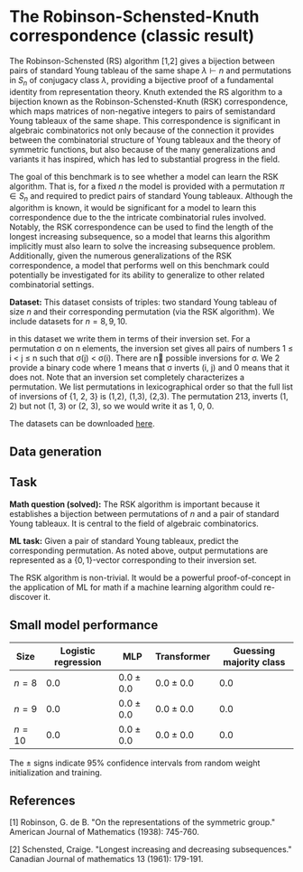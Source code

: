 # The Robinson-Schensted-Knuth correspondence (classic result)

The Robinson-Schensted (RS) algorithm \[1,2\] gives a bijection between pairs of standard Young tableau of the same shape $\lambda \vdash n$ and permutations in $S_n$ of conjugacy class $\lambda$, providing a bijective proof of a fundamental identity from representation theory. Knuth extended the RS algorithm to a bijection known as the Robinson-Schensted-Knuth (RSK) correspondence, which maps matrices of non-negative integers to pairs of semistandard Young tableaux of the same shape. This correspondence is significant in algebraic combinatorics not only because of the connection it provides between the combinatorial structure of Young tableaux and the theory of symmetric functions, but also because of the many generalizations and variants it has inspired, which has led to substantial progress in the field.

The goal of this benchmark is to see whether a model can learn the RSK algorithm. That is, for a fixed $n$ the model is provided with a permutation $\pi \in S_n$ and required to predict pairs of standard Young tableaux. Although the algorithm is known, it would be significant for a model to learn this correspondence due to the the intricate combinatorial rules involved. Notably, the RSK correspondence can be used to find the length of the longest increasing subsequence, so a model that learns this algorithm implicitly must also learn to solve the increasing subsequence problem. Additionally, given the numerous generalizations of the RSK correspondence, a model that performs well on this benchmark could potentially be investigated for its ability to generalize to other related combinatorial settings. 

**Dataset:** This dataset consists of triples: two standard Young tableau of size $n$ and their corresponding permutation (via the RSK algorithm). We include datasets for $n = 8,9,10$. 

in this dataset we write
them in terms of their inversion set. For a permutation σ on n elements, the inversion set gives all
pairs of numbers 1 ≤ i < j ≤ n such that σ(j) < σ(i). There are  n possible inversions for σ. We 2
provide a binary code where 1 means that σ inverts (i, j) and 0 means that it does not. Note that an inversion set completely characterizes a permutation.
We list permutations in lexicographical order so that the full list of inversions of {1, 2, 3} is (1,2), (1,3), (2,3).
The permutation 213, inverts (1, 2) but not (1, 3) or (2, 3), so we would write it as 1, 0, 0.

The datasets can be downloaded [here](https://drive.google.com/file/d/1CfuxD_XgTefbEduxJnXgXoUOt-GY-smq/view?usp=sharing). 

## Data generation

## Task

**Math question (solved):** The RSK algorithm is important because it establishes a bijection between permutations of $n$ and a pair of standard Young tableaux. It is central to the field of algebraic combinatorics.

**ML task:** Given a pair of standard Young tableaux, predict the corresponding permutation. As noted above, output permutations are represented as a $\{0,1\}$-vector corresponding to their inversion set.

The RSK algorithm is non-trivial. It would be a powerful proof-of-concept in the application of ML for math if a machine learning algorithm could re-discover it.

## Small model performance

| Size | Logistic regression | MLP | Transformer | Guessing majority class | 
|----------|----------|-----------|------------|------------|
| $n= 8$ | $0.0$ | $0.0 \pm 0.0$ | $0.0 \pm 0.0$| $0.0$ |
| $n= 9$ | $0.0$ | $0.0 \pm 0.0$ | $0.0 \pm 0.0$| $0.0$ |
| $n= 10$ | $0.0$ | $0.0 \pm 0.0$ | $0.0 \pm 0.0$| $0.0$ |

The $\pm$ signs indicate 95% confidence intervals from random weight initialization and training.

## References

\[1\] Robinson, G. de B. "On the representations of the symmetric group." American Journal of Mathematics (1938): 745-760.

\[2\] Schensted, Craige. "Longest increasing and decreasing subsequences." Canadian Journal of mathematics 13 (1961): 179-191.
